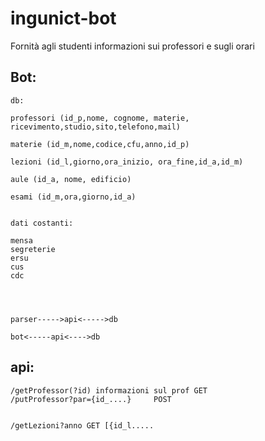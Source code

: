 # ingunict-bot

Fornità agli studenti informazioni sui professori e sugli orari


## Bot:


	db:

	professori (id_p,nome, cognome, materie, ricevimento,studio,sito,telefono,mail)

	materie (id_m,nome,codice,cfu,anno,id_p)

	lezioni (id_l,giorno,ora_inizio, ora_fine,id_a,id_m)
	
	aule (id_a, nome, edificio)

	esami (id_m,ora,giorno,id_a)
	
	
	dati costanti:
	
	mensa
	segreterie
	ersu
	cus
	cdc	




	parser----->api<----->db

	bot<-----api<---->db




 ## api:

	/getProfessor(?id) informazioni sul prof GET
	/putProfessor?par={id_....}		POST


	/getLezioni?anno GET [{id_l.....


	

